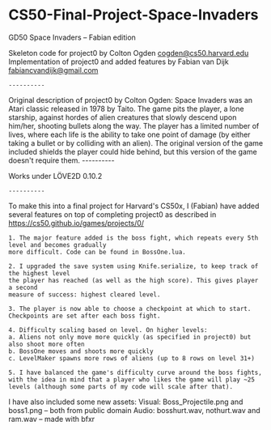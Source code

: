 # CS50-Final-Project-Space-Invaders

GD50
Space Invaders – Fabian edition

Skeleton code for project0 by Colton Ogden
  cogden@cs50.harvard.edu
Implementation of project0 and added features by Fabian van Dijk
  fabiancvandijk@gmail.com

    ----------
Original description of project0 by Colton Ogden:
    Space Invaders was an Atari classic released in 1978 by Taito. The game pits
    the player, a lone starship, against hordes of alien creatures that slowly descend
    upon him/her, shooting bullets along the way. The player has a limited number of lives,
    where each life is the ability to take one point of damage (by either taking a bullet
    or by colliding with an alien). The original version of the game included shields the
    player could hide behind, but this version of the game doesn't require them.
    ----------

Works under LÖVE2D 0.10.2

    ----------

To make this into a final project for Harvard's CS50x, I (Fabian) have added several features on top of completing project0 as described in https://cs50.github.io/games/projects/0/

    1. The major feature added is the boss fight, which repeats every 5th level and becomes gradually
    more difficult. Code can be found in BossOne.lua.

    2. I upgraded the save system using Knife.serialize, to keep track of the highest level
    the player has reached (as well as the high score). This gives player a second
    measure of success: highest cleared level.

    3. The player is now able to choose a checkpoint at which to start.
    Checkpoints are set after each boss fight.

    4. Difficulty scaling based on level. On higher levels:
    a. Aliens not only move more quickly (as specified in project0) but also shoot more often
    b. BossOne moves and shoots more quickly
    c. LevelMaker spawns more rows of aliens (up to 8 rows on level 31+)

    5. I have balanced the game's difficulty curve around the boss fights, with the idea in mind that a player who likes the game will play ~25 levels (although some parts of my code will scale after that).

I have also included some new assets:
Visual: Boss_Projectile.png and boss1.png – both from public domain
Audio: bosshurt.wav, nothurt.wav and ram.wav – made with bfxr
